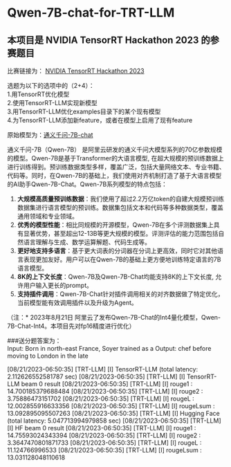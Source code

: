 # Qwen-7B-chat-for-TRT-LLM
## 本项目是 NVIDIA TensorRT Hackathon 2023 的参赛题目
比赛链接为： [NVIDIA TensorRT Hackathon 2023](https://github.com/NVIDIA/trt-samples-for-hackathon-cn/tree/master/Hackathon2023) 

选题为以下的选项中的（2+4）：  
1.用TensorRT优化模型  
2.使用TensorRT-LLM实现新模型  
3.用TensorRT-LLM优化examples目录下的某个现有模型  
4.为TensorRT-LLM添加新feature，或者在模型上启用了现有feature  

原始模型为：[通义千问-7B-chat](https://huggingface.co/Qwen/Qwen-7B-Chat)  

通义千问-7B（Qwen-7B） 是阿里云研发的通义千问大模型系列的70亿参数规模的模型。Qwen-7B是基于Transformer的大语言模型, 在超大规模的预训练数据上进行训练得到。预训练数据类型多样，覆盖广泛，包括大量网络文本、专业书籍、代码等。同时，在Qwen-7B的基础上，我们使用对齐机制打造了基于大语言模型的AI助手Qwen-7B-Chat。Qwen-7B系列模型的特点包括：

1. **大规模高质量预训练数据**：我们使用了超过2.2万亿token的自建大规模预训练数据集进行语言模型的预训练。数据集包括文本和代码等多种数据类型，覆盖通用领域和专业领域。
2. **优秀的模型性能**：相比同规模的开源模型，Qwen-7B在多个评测数据集上具有显著优势，甚至超出12-13B等更大规模的模型。评测评估的能力范围包括自然语言理解与生成、数学运算解题、代码生成等。
3. **更好地支持多语言**：基于更大词表的分词器在分词上更高效，同时它对其他语言表现更加友好。用户可以在Qwen-7B的基础上更方便地训练特定语言的7B语言模型。
4. **8K的上下文长度**：Qwen-7B及Qwen-7B-Chat均能支持8K的上下文长度, 允许用户输入更长的prompt。
5. **支持插件调用**：Qwen-7B-Chat针对插件调用相关的对齐数据做了特定优化，当前模型能有效调用插件以及升级为Agent。
  
（注：* 2023年8月21日 阿里云了发布Qwen-7B-Chat的Int4量化模型，Qwen-7B-Chat-Int4。本项目先对fp16精度进行优化）



###送分题答案为：  
Input: Born in north-east France, Soyer trained as a
Output:  chef before moving to London in the late


[08/21/2023-06:50:35] [TRT-LLM] [I] TensorRT-LLM (total latency: 2.112626552581787 sec)
[08/21/2023-06:50:35] [TRT-LLM] [I] TensorRT-LLM beam 0 result
[08/21/2023-06:50:35] [TRT-LLM] [I]   rouge1 : 14.700185379688484
[08/21/2023-06:50:35] [TRT-LLM] [I]   rouge2 : 3.75886473151702
[08/21/2023-06:50:35] [TRT-LLM] [I]   rougeL : 12.002855916633356
[08/21/2023-06:50:35] [TRT-LLM] [I]   rougeLsum : 13.092895095507263
[08/21/2023-06:50:35] [TRT-LLM] [I] Hugging Face (total latency: 5.047713994979858 sec)
[08/21/2023-06:50:35] [TRT-LLM] [I] HF beam 0 result
[08/21/2023-06:50:35] [TRT-LLM] [I]   rouge1 : 14.75593024343394
[08/21/2023-06:50:35] [TRT-LLM] [I]   rouge2 : 3.3647470801871733
[08/21/2023-06:50:35] [TRT-LLM] [I]   rougeL : 11.124766996533
[08/21/2023-06:50:35] [TRT-LLM] [I]   rougeLsum : 13.031128048110618